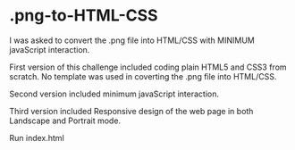# .png-to-HTML-CSS
I was asked to convert the .png file into HTML/CSS with MINIMUM javaScript interaction.

First version of this challenge included coding plain HTML5 and CSS3 from scratch. No template was used in coverting the .png file into HTML/CSS. 

Second version included minimum javaScript interaction.

Third version included Responsive design of the web page in both Landscape and Portrait mode.

Run index.html
